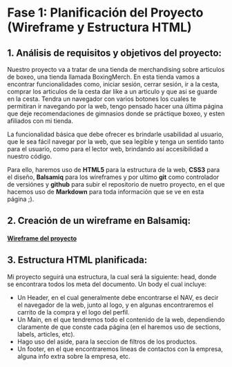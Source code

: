 # Fase 1: Planificación del Proyecto (Wireframe y Estructura HTML)

## 1. **Análisis de requisitos y objetivos del proyecto:**
Nuestro proyecto va a tratar de una tienda de merchandising sobre articulos de boxeo, una tienda llamada BoxingMerch. En esta tienda vamos a encontrar funcionalidades como, iniciar sesión, cerrar sesión, ir a la cesta, comprar los articulos de la cesta dar like a un articulo y que asi se guarde en la cesta. Tendra un navegador con varios botones los cuales te permitiran ir navegando por la web, tengo pensado hacer una última página que deje recomendaciones de gimnasios donde se práctique boxeo, y esten afiliados con mi tienda. 

La funcionalidad básica que debe ofrecer es brindarle usabilidad al usuario, que le sea fácil navegar por la web, que sea legible y tenga un sentido tanto para el usuario, como para el lector web, brindando así accesibilidad a nuestro código.

Para ello, haremos uso de **HTML5** para la estructura de la web, **CSS3** para el diseño, **Balsamiq** para los wireframes y por ultimo **git** como controlador de versiónes y **github** para subir el repositorio de nuetro proyecto, en el que hacemos uso de **Markdown** para toda información que se ve en esta página ;).

## 2. **Creación de un wireframe en Balsamiq:**
#### [Wireframe del proyecto](Wireframe_Proyecto_LGDM.pdf)

## 3. **Estructura HTML planificada:** ##

Mi proyecto seguirá una estructura, la cual será la siguiente: head, donde se encontrara todos los meta del documento. Un body el cual incluye: 
- Un Header, en el cual generalmente debe encontrarse el NAV, es decir el navegador de la web, junto al logo, y en algunas encontraremos el carrito de la compra y el logo del perfil.
- Un Main, en el que tendremos todo el contenido de la web, dependiendo claramente de que conste cada página (en el haremos uso de sections, labels, articles, etc).
- Hago uso del aside, para la seccion de filtros de los productos.
- Un footer, en el que encontraremos lineas de contactos con la empresa, alguna info extra sobre la empresa, etc.

